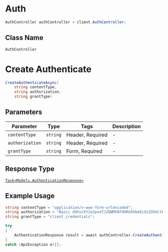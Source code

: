 # Auth

```csharp
AuthController authController = client.AuthController;
```

## Class Name

`AuthController`


# Create Authenticate

```csharp
CreateAuthenticateAsync(
    string contentType,
    string authorization,
    string grantType)
```

## Parameters

| Parameter | Type | Tags | Description |
|  --- | --- | --- | --- |
| `contentType` | `string` | Header, Required | - |
| `authorization` | `string` | Header, Required | - |
| `grantType` | `string` | Form, Required | - |

## Response Type

[`Task<Models.AuthenticationResponse>`](../../doc/models/authentication-response.md)

## Example Usage

```csharp
string contentType = "application/x-www-form-urlencoded";
string authorization = "Basic dUhucXY2a3pveTJZQWM5NTdHRGhhbm5LUzZUVmltRzM6QkVBTGZhTVFuSnRsWEc4aQ==";
string grantType = "client_credentials";

try
{
    AuthenticationResponse result = await authController.CreateAuthenticateAsync(contentType, authorization, grantType);
}
catch (ApiException e){};
```

